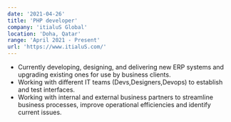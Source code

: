 ```yaml
---
date: '2021-04-26'
title: 'PHP developer'
company: 'itialuS Global'
location: 'Doha, Qatar'
range: 'April 2021 - Present'
url: 'https://www.itialuS.com/'
---
```

<ul>

<li>Currently developing, designing, and delivering new ERP systems and upgrading existing ones for use by business clients.</li>

<li>Working with different IT teams (Devs,Designers,Devops) to establish and test interfaces.</li>

<li>Working with internal and external business partners to streamline business processes, improve operational efficiencies and identify current issues.</li>

</ul>

